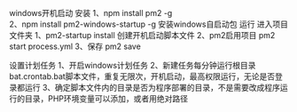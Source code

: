 windows开机启动
安装
1、npm install pm2 -g   
2、npm install pm2-windows-startup -g   安装windows自启动包
运行
进入项目文件夹
1、pm2-startup install  创建开机启动脚本文件
2、pm2启用项目 pm2 start process.yml
3、保存 pm2 save

设置计划任务
1、开启windows计划任务
2、新建任务每分钟运行根目录bat.crontab.bat脚本文件，重复无限次，开机启动，最高权限运行，无论是否登录都运行
3、确定脚本文件内的目录是否为程序部署的目录，不是需要改成程序运行的目录，PHP环境变量可以添加，或者用绝对路径
